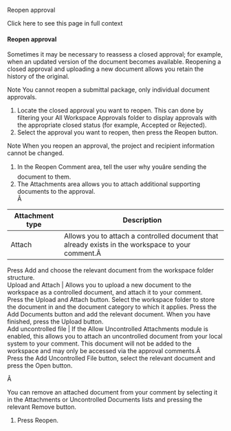 Reopen approval

Click here to see this page in full context

####  Reopen approval

Sometimes it may be necessary to reassess a closed approval; for example, when
an updated version of the document becomes available. Reopening a closed
approval and uploading a new document allows you retain the history of the
original.

Note  You cannot reopen a submittal package, only individual document
approvals.

  1. Locate the closed approval you want to reopen. This can done by filtering your All Workspace Approvals folder to display approvals with the appropriate closed status (for example, Accepted or Rejected). 
  2. Select the approval you want to reopen, then press the Reopen button. 

Note  When you reopen an approval, the project and recipient information
cannot be changed.

  1. In the Reopen Comment area, tell the user why youâre sending the document to them. 
  2. The Attachments area allows you to attach additional supporting documents to the approval.   
Â

Attachment type  |  Description   
---|---  
Attach  |  Allows you to attach a controlled document that already exists in the workspace to your comment.Â   
Press Add and choose the relevant document from the workspace folder
structure.  
Upload and Attach  |  Allows you to upload a new document to the workspace as a controlled document, and attach it to your comment.   
Press the Upload and Attach button. Select the workspace folder to store the
document in and the document category to which it applies. Press the Add
Documents button and add the relevant document. When you have finished, press
the Upload button.  
Add uncontrolled file  |  If the Allow Uncontrolled Attachments module is enabled, this allows you to attach an uncontrolled document from your local system to your comment. This document will not be added to the workspace and may only be accessed via the approval comments.Â   
Press the Add Uncontrolled File button, select the relevant document and press
the Open button.  
  
Â

You can remove an attached document from your comment by selecting it in the
Attachments or Uncontrolled Documents lists and pressing the relevant Remove
button.

  1. Press Reopen. 

